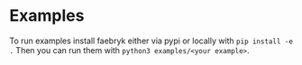 # Examples

To run examples install faebryk either via pypi or locally with `pip install -e .`
Then you can run them with `python3 examples/<your example>`.